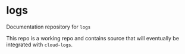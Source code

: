 # logs
Documentation repository for `logs`

This repo is a working repo and contains source that will eventually be integrated with `cloud-logs`.
